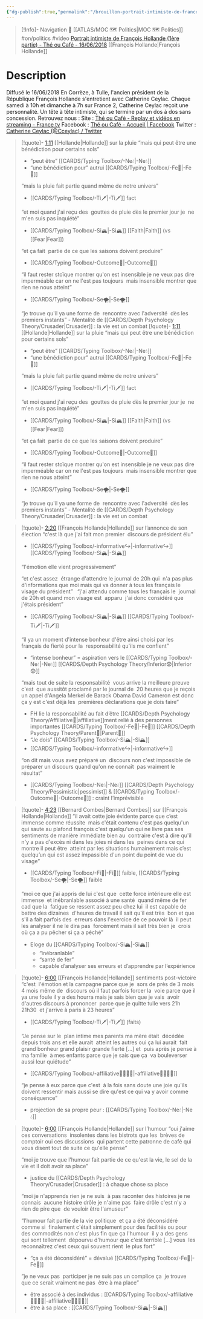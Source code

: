 ```yaml
---
{"dg-publish":true,"permalink":"/brouillon-portrait-intimiste-de-francois-hollande-1ere-partie-the-ou-cafe-2018/","created":"2023-04-22T11:56:58.545+02:00","updated":"2023-04-23T20:38:18.975+02:00"}
---
```


> [!Info]- Navigation 💠
> [[ATLAS/MOC 🗺️ Politics\|MOC 🗺️ Politics]]  #on/politics #video 
> [Portrait intimiste de François Hollande (1ère partie) - Thé ou Café - 16/06/2018](https://www.youtube.com/watch?v=IYwLTmBnwKk) 
[[François Hollande\|François Hollande]]
# Description
Diffusé le 16/06/2018 En Corrèze, à Tulle, l'ancien président de la République François Hollande s'entretient avec Catherine Ceylac. Chaque samedi à 10h et dimanche à 7h sur France 2, Catherine Ceylac reçoit une personnalité. Un tête à tête intimiste, qui se termine par un dos à dos sans concession. 
Retrouvez nous : 
Site : [Thé ou Café - Replay et vidéos en streaming - France tv](https://www.france.tv/france-2/the-ou-cafe/)
Facebook : [Thé ou Café - Accueil | Facebook](https://www.facebook.com/theoucafef2/)
Twitter : [Catherine Ceylac (@Cceylac) / Twitter](https://twitter.com/cceylac)

> [!quote]- [1:11](https://youtu.be/IYwLTmBnwKk?t=71) [[Hollande\|Hollande]] sur la pluie
> “mais qui peut être une bénédiction pour certains sols” 
> - “peut être” [[CARDS/Typing Toolbox/-Ne💧\|-Ne💧]]  
> - “une bénédiction pour” autrui [[CARDS/Typing Toolbox/-Fe💉\|-Fe💉]] 
> 
>“mais la pluie fait partie quand même de notre univers” 
> - [[CARDS/Typing Toolbox/-Ti🗡️\|-Ti🗡️]] fact 
> 
> “et moi quand j'ai reçu des  gouttes de pluie dès le premier jour je  ne m'en suis pas inquiété” 
> - [[CARDS/Typing Toolbox/-Si🏔️\|-Si🏔️]] [[Faith\|Faith]] (vs [[Fear\|Fear]])
> 
> “et ça fait  partie de ce que les saisons doivent produire” 
> - [[CARDS/Typing Toolbox/-Outcome🎯\|-Outcome🎯]]   
> 
> “il faut rester stoïque montrer qu'on est insensible je ne veux pas dire imperméable car on ne l'est pas toujours  mais insensible montrer que rien ne nous atteint” 
> - [[CARDS/Typing Toolbox/-Se🌪️\|-Se🌪️]] 
> 
> “je trouve qu'il ya une forme de  rencontre avec l'adversité  dès les premiers instants” - Mentalité de [[CARDS/Depth Psychology Theory/Crusader\|Crusader]] : la vie est un combat 
> [!quote]- [1:11](https://youtu.be/IYwLTmBnwKk?t=71) [[Hollande\|Hollande]] sur la pluie
> “mais qui peut être une bénédiction pour certains sols” 
> - “peut être” [[CARDS/Typing Toolbox/-Ne💧\|-Ne💧]]  
> - “une bénédiction pour” autrui [[CARDS/Typing Toolbox/-Fe💉\|-Fe💉]] 
> 
>“mais la pluie fait partie quand même de notre univers” 
> - [[CARDS/Typing Toolbox/-Ti🗡️\|-Ti🗡️]] fact 
> 
> “et moi quand j'ai reçu des  gouttes de pluie dès le premier jour je  ne m'en suis pas inquiété” 
> - [[CARDS/Typing Toolbox/-Si🏔️\|-Si🏔️]] [[Faith\|Faith]] (vs [[Fear\|Fear]])
> 
> “et ça fait  partie de ce que les saisons doivent produire” 
> - [[CARDS/Typing Toolbox/-Outcome🎯\|-Outcome🎯]]   
> 
> “il faut rester stoïque montrer qu'on est insensible je ne veux pas dire imperméable car on ne l'est pas toujours  mais insensible montrer que rien ne nous atteint” 
> - [[CARDS/Typing Toolbox/-Se🌪️\|-Se🌪️]] 
> 
> “je trouve qu'il ya une forme de  rencontre avec l'adversité  dès les premiers instants” - Mentalité de [[CARDS/Depth Psychology Theory/Crusader\|Crusader]] : la vie est un combat 

> [!quote]- [2:20](https://www.youtube.com/watch?v=IYwLTmBnwKk&t=140s)  [[François Hollande\|Hollande]] sur l’annonce de son élection
> “c'est là que j'ai fait mon premier  discours de président élu” 
> - [[CARDS/Typing Toolbox/-informative↪️\|-informative↪️]] [[CARDS/Typing Toolbox/-Si🏔️\|-Si🏔️]] 
> 
> “l'émotion elle vient progressivement” 
> 
>  “et c'est assez  étrange d'attendre le journal de 20h qui  n'a pas plus d'informations que moi mais qui va donner à tous les français le  visage du président” 
>   
>  “j'ai attendu comme tous les français le  journal de 20h et quand mon visage est  apparu  j'ai donc considéré que j'étais président” 
>  - [[CARDS/Typing Toolbox/-Si🏔️\|-Si🏔️]] [[CARDS/Typing Toolbox/-Ti🗡️\|-Ti🗡️]] 
>  
>  “il ya un moment d'intense bonheur d'être ainsi choisi par les  français de fierté pour la  responsabilité qu'ils me confient” 
>  - “intense bonheur” = aspiration vers le [[CARDS/Typing Toolbox/-Ne💧\|-Ne💧]] [[CARDS/Depth Psychology Theory/Inferior😨\|Inferior😨]]  
>  
>  “mais tout de suite la responsabilité  vous arrive la meilleure preuve c'est  que aussitôt proclamé par le journal de  20 heures que je reçois un appel d'Angela Merkel de Barack Obama David Cameron est donc ça y est c'est déjà les  premières déclarations que je dois faire” 
>  - FH lie la responsabilité au fait d’être [[CARDS/Depth Psychology Theory/Affiliative🐜\|affiliative]]ment relié à des personnes importantes  [[CARDS/Typing Toolbox/-Fe💉\|-Fe💉]]  [[CARDS/Depth Psychology Theory/Parent🤨\|Parent🤨]]
>  - “Je dois” [[CARDS/Typing Toolbox/-Si🏔️\|-Si🏔️]] 
>  - [[CARDS/Typing Toolbox/-informative↪️\|-informative↪️]]  
>  
>  “on dit mais vous avez préparé un  discours non c'est impossible de  préparer un discours quand qu'on ne connaît  pas vraiment le résultat” 
>  - [[CARDS/Typing Toolbox/-Ne💧\|-Ne💧]] [[CARDS/Depth Psychology Theory/Pessimistic\|pessimist]] & [[CARDS/Typing Toolbox/-Outcome🎯\|-Outcome🎯]] : craint l’imprévisible 

> [!quote]-  [4:23](https://youtu.be/IYwLTmBnwKk?t=263) [[Bernard Combes\|Bernard Combes]] sur  [[François Hollande\|Hollande]]
>  “il avait cette joie évidente  parce que c’est immense comme réussite  mais c'était contenu c'est pas quelqu'un  qui saute au plafond françois c'est quelqu'un qui ne livre pas ses  sentiments de manière immédiate bien au  contraire c'est à dire qu'il n'y a pas d'excès ni dans les joies ni dans les  peines dans ce qui montre il peut être  atteint par les situations humainement mais c’est quelqu’un qui est assez impassible d'un point du point de vue du visage”  
>  - [[CARDS/Typing Toolbox/-Fi🧭\|-Fi🧭]] faible, [[CARDS/Typing Toolbox/-Se🌪️\|-Se🌪️]] faible 
>  
>   “moi ce que j'ai appris de lui c'est que  cette force intérieure elle est immense  et inébranlable associé à une santé  quand même de fer cad que la  fatigue se ressent assez peu chez lui  il est capable de battre des dizaines  d'heures de travail il sait qu'il est très  bon et que s'il a fait parfois des  erreurs dans l'exercice de ce pouvoir là  il peut les analyser il ne le dira pas  forcément mais il sait très bien je  crois où ça a pu pêcher si ça a péché” 
>   - Eloge du [[CARDS/Typing Toolbox/-Si🏔️\|-Si🏔️]] 
> 	  - “inébranlable” 
> 	  - “santé de fer” 
> 	  - capable d’analyser ses erreurs et d’apprendre par l’expérience 

> [!quote]- [6:00](https://youtu.be/IYwLTmBnwKk?t=361)  [[François Hollande\|Hollande]] sentiments post-victoire
> “c'est  l'émotion et la campagne parce que je  sors de près de 3 mois 4 mois même de  discours où il faut parfois forcer la  voie parce que il ya une foule il y a des hourra mais je sais bien que je vais  avoir d'autres discours à prononcer  parce que je quitte tulle vers 21h 21h30  et j'arrive à paris à 23 heures” 
> - [[CARDS/Typing Toolbox/-Ti🗡️\|-Ti🗡️]] (faits)
> 
> “Je pense sur le  plan intime mes parents ma mère était  décédée depuis trois ans et elle aurait  atteint les autres oui ça lui aurait  fait grand bonheur grand plaisir grande fierté […] et  puis après je pense à ma famille  à mes enfants parce que je sais que ça  va bouleverser aussi leur quiétude”  
> - [[CARDS/Typing Toolbox/-affiliative👨‍👩‍👧‍👦\|-affiliative👨‍👩‍👧‍👦]] 
> 
> “je pense à eux parce que c'est  à la fois sans doute une joie qu'ils doivent ressentir mais aussi se dire qu'est ce qui va y avoir comme conséquence” 
> - projection de sa propre peur : [[CARDS/Typing Toolbox/-Ne💧\|-Ne💧]] 
> 

> [!quote]- [6:00](https://youtu.be/IYwLTmBnwKk?t=361)  [[François Hollande\|Hollande]] sur l’humour
> “oui j'aime ces conversations  insolentes dans les bistrots que les  brèves de comptoir oui ces discussions  qui partent cette patronne de café qui  vous disent tout de suite ce qu'elle pense” 
> 
> “moi je trouve que l’humour fait partie de ce qu'est la vie, le sel de la  vie et il doit avoir sa place” 
> - justice du [[CARDS/Depth Psychology Theory/Crusader\|Crusader]] : à chaque chose sa place
> 
> “moi je n'apprends rien je ne suis  à pas raconter des histoires je ne connais  aucune histoire drôle je n'aime pas  faire drôle c'est n'y a rien de pire que  de vouloir être l'amuseur”
> 
> “l’humour fait partie de la vie politique  et ça a été déconsidéré comme si  finalement c'était simplement pour des facilités ou pour des commodités non c'est plus fin que ça l'humour  il y a des gens qui sont tellement  dépourvu d'humour que c'est terrible […] vous  les reconnaîtrez c'est ceux qui souvent rient  le plus fort” 
> - “ça a été déconsidéré” = dévalué  [[CARDS/Typing Toolbox/-Fe💉\|-Fe💉]] 
> 
>”je ne veux pas  participer je ne suis pas un complice ça  je trouve que ce serait vraiment ne pas  être à ma place”
> - être associé à des individus :  [[CARDS/Typing Toolbox/-affiliative👨‍👩‍👧‍👦\|-affiliative👨‍👩‍👧‍👦]] 
> - être à sa place : [[CARDS/Typing Toolbox/-Si🏔️\|-Si🏔️]] 
